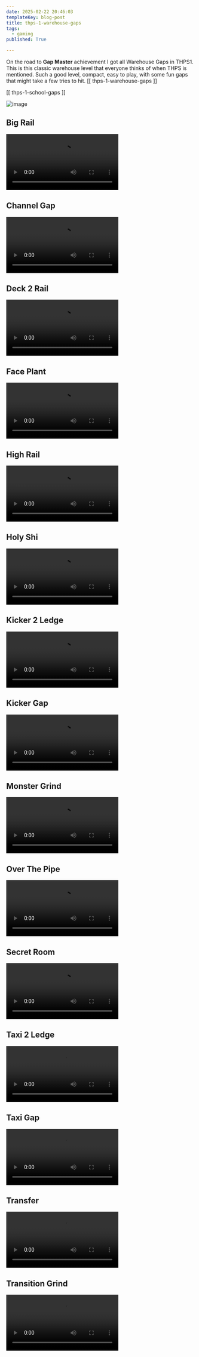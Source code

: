 ```yaml
---
date: 2025-02-22 20:46:03
templateKey: blog-post
title: thps-1-warehouse-gaps
tags:
  - gaming
published: True

---
```


On the road to **Gap Master** achievement I got all Warehouse Gaps in THPS1.
This is this classic warehouse level that everyone thinks of when THPS is
mentioned.  Such a good level, compact, easy to play, with some fun gaps that
might take a few tries to hit.
[[ thps-1-warehouse-gaps ]]

[[ thps-1-school-gaps ]]

![image](https://dropper.wayl.one/api/file/8b21df1c-9a79-4a07-a7c6-b660979aa3a1.webp)

## Big Rail

![THPS1-1-BigRail.mp4](https://dropper.wayl.one/api/file/973527d4-3cac-4034-8e4c-24eff10a11fa.mp4)

## Channel Gap

![THPS1-1-ChannelGap.mp4](https://dropper.wayl.one/api/file/c05d4ced-c0e8-448b-89f8-c5837e55e073.mp4)

## Deck 2 Rail

![THPS1-1-Deck2Rail.mp4](https://dropper.wayl.one/api/file/5525ce76-d7c6-4047-b4f3-d0b811df2b82.mp4)

## Face Plant

![THPS1-1-FacePlant.mp4](https://dropper.wayl.one/api/file/83b23279-12fb-44e4-8a6f-6fbd6303879c.mp4)

## High Rail

![THPS1-1-HighRail.mp4](https://dropper.wayl.one/api/file/6aa41edf-90a5-4390-88be-0ffd198fcf1d.mp4)

## Holy Shi

![THPS1-1-HolyShi.mp4](https://dropper.wayl.one/api/file/d8b2f149-a388-4b17-b2a2-d64bfce4af49.mp4)

## Kicker 2 Ledge

![THPS1-1-Kicker2Ledge.mp4](https://dropper.wayl.one/api/file/e727f014-1388-4d12-bc60-8bd8741e73f7.mp4)

## Kicker Gap

![THPS1-1-KickerGap.mp4](https://dropper.wayl.one/api/file/0a4aa8fd-d565-4587-b6d7-39f2d90c63ec.mp4)

## Monster Grind

![THPS1-1-MonsterGrind.mp4](https://dropper.wayl.one/api/file/d51f61a5-8732-4398-adb2-53af9091564f.mp4)

## Over The Pipe

![THPS1-1-OverThePipe.mp4](https://dropper.wayl.one/api/file/48af7cf1-c708-4560-ad21-c523de5029a7.mp4)

## Secret Room

![THPS1-1-SecretRoom.mp4](https://dropper.wayl.one/api/file/ee5c0bf7-6a37-49ef-93c0-68ae9178c4ec.mp4)

## Taxi 2 Ledge

![THPS1-1-Taxi2Ledge.mp4](https://dropper.wayl.one/api/file/fd3a20ae-dca6-4426-ab70-69525acbc34d.mp4)

## Taxi Gap

![THPS1-1-TaxiGap.mp4](https://dropper.wayl.one/api/file/c16310d0-48a3-46f5-ab68-83a58e1a249b.mp4)

## Transfer

![THPS1-1-Transfer.mp4](https://dropper.wayl.one/api/file/980adcb5-87c9-4e23-bb1c-62d6833853f1.mp4)

## Transition Grind

![THPS1-1-TransitionGrind.mp4](https://dropper.wayl.one/api/file/63f6f560-36e5-4d14-a200-9357f60ef468.mp4)
